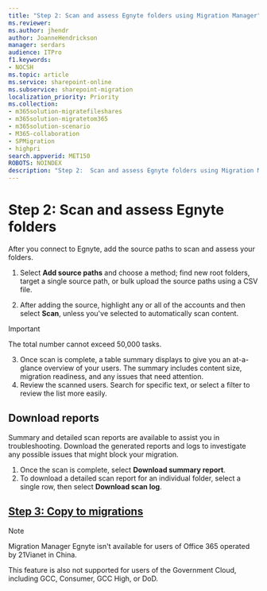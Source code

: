 ```yaml
---
title: "Step 2: Scan and assess Egnyte folders using Migration Manager"
ms.reviewer: 
ms.author: jhendr
author: JoanneHendrickson
manager: serdars
audience: ITPro
f1.keywords:
- NOCSH
ms.topic: article
ms.service: sharepoint-online
ms.subservice: sharepoint-migration
localization_priority: Priority
ms.collection:
- m365solution-migratefileshares
- m365solution-migratetom365
- m365solution-scenario
- M365-collaboration
- SPMigration
- highpri
search.appverid: MET150
ROBOTS: NOINDEX
description: "Step 2:  Scan and assess Egnyte folders using Migration Manager."
---
```


# Step 2: Scan and assess Egnyte folders

After you connect to Egnyte, add the source paths to scan and assess your folders. 

1. Select **Add source paths** and choose a method; find new root folders, target a single source path, or bulk upload the source paths using a CSV file.

2. After adding the source, highlight any or all of the accounts and then select **Scan**, unless you've selected to automatically scan content.

>[!Important]
> The total number cannot exceed 50,000 tasks.

3. Once scan is complete, a table summary displays to give you an at-a-glance overview of your users. The summary includes content size, migration readiness, and any issues that need attention. 
4. Review the scanned users. Search for specific text, or select a filter to review the list more easily.


## Download reports

Summary and detailed scan reports are available to assist you in troubleshooting. Download the generated reports and logs to investigate any possible issues that might block your migration.

1. Once the scan is complete, select **Download summary report**.
2. To download a detailed scan report for an individual folder, select a single row, then select **Download scan log**.   </br>

## [**Step 3: Copy to migrations**](mm-egnyte-step3-copy-to-migrations.md)


>[!NOTE]
>Migration Manager Egnyte isn't available for users of Office 365 operated by 21Vianet in China.
>
> This feature is also not supported for users of the Government Cloud, including GCC, Consumer, GCC High, or DoD.